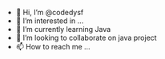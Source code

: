 - 👋 Hi, I’m @codedysf
- 👀 I’m interested in ... 
- 🌱 I’m currently learning Java
- 💞️ I’m looking to collaborate on java project
- 📫 How to reach me ... 

<!---
codedysf/codedysf is a ✨ special ✨ repository because its `README.md` (this file) appears on your GitHub profile.
You can click the Preview link to take a look at your changes.
--->
